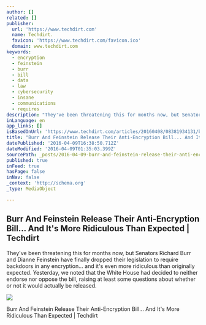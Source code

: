 ```yaml
---
author: []
related: []
publisher:
  url: 'https://www.techdirt.com'
  name: Techdirt.
  favicon: 'https://www.techdirt.com/favicon.ico'
  domain: www.techdirt.com
keywords:
  - encryption
  - feinstein
  - burr
  - bill
  - data
  - law
  - cybersecurity
  - insane
  - communications
  - requires
description: "They've been threatening this for months now, but Senators Richard Burr and Dianne Feinstein have finally dropped their legislation to require backdoors in any encryption... and it's even more ridiculous than originally expected. Yesterday, we noted that the White House had decided to neither endorse nor oppose the bill, raising at least some questions about whether or not it would actually be released."
inLanguage: en
app_links: []
isBasedOnUrl: 'https://www.techdirt.com/articles/20160408/08381934131/burr-feinstein-release-their-anti-encryption-bill-more-ridiculous-than-expected.shtml'
title: "Burr And Feinstein Release Their Anti-Encryption Bill... And It's More Ridiculous Than Expected | Techdirt"
datePublished: '2016-04-09T16:38:50.712Z'
dateModified: '2016-04-09T01:35:03.399Z'
sourcePath: _posts/2016-04-09-burr-and-feinstein-release-their-anti-encryption-bill-and.md
published: true
inFeed: true
hasPage: false
inNav: false
_context: 'http://schema.org'
_type: MediaObject

---
```

<article style=""><h1>Burr And Feinstein Release Their Anti-Encryption Bill... And It's More Ridiculous Than Expected | Techdirt</h1><p>They've been threatening this for months now, but Senators Richard Burr and Dianne Feinstein have finally dropped their legislation to require backdoors in any encryption... and it's even more ridiculous than originally expected. Yesterday, we noted that the White House had decided to neither endorse nor oppose the bill, raising at least some questions about whether or not it would actually be released.</p><img src="https://ii.techdirt.com/s/t/i/td_icon_300.png" /></article>

Burr And Feinstein Release Their Anti-Encryption Bill... And It's More Ridiculous Than Expected | Techdirt